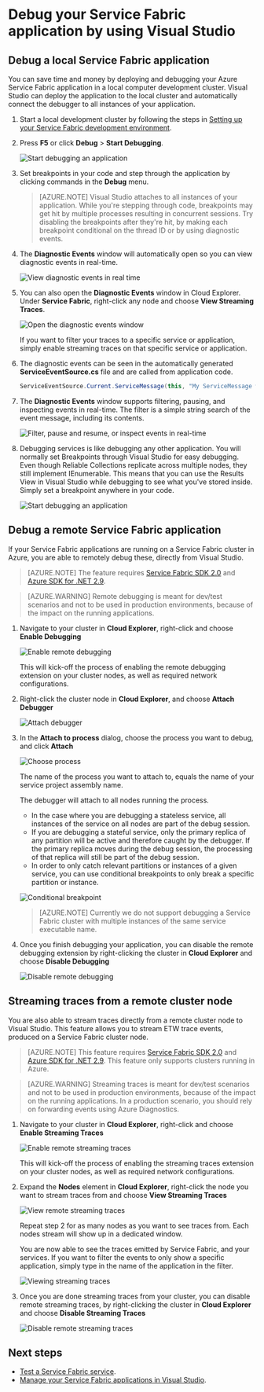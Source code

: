 <properties
   pageTitle="Debug your application in Visual Studio | Microsoft Azure"
   description="Improve the reliability and performance of your services by developing and debugging them in Visual Studio on a local development cluster."
   services="service-fabric"
   documentationCenter=".net"
   authors="vturecek"
   manager="timlt"
   editor=""/>

<tags
   ms.service="service-fabric"
   ms.devlang="dotnet"
   ms.topic="article"
   ms.tgt_pltfrm="na"
   ms.workload="na"
   ms.date="11/01/2016"
   ms.author="vturecek;mikhegn"/>

# Debug your Service Fabric application by using Visual Studio

## Debug a local Service Fabric application

You can save time and money by deploying and debugging your Azure Service Fabric application in a local computer development cluster. Visual Studio can deploy the application to the local cluster and automatically connect the debugger to all instances of your application.

1. Start a local development cluster by following the steps in [Setting up your Service Fabric development environment](service-fabric-get-started.md).

2. Press **F5** or click **Debug** > **Start Debugging**.

    ![Start debugging an application][startdebugging]

3. Set breakpoints in your code and step through the application by clicking commands in the **Debug** menu.

    > [AZURE.NOTE] Visual Studio attaches to all instances of your application. While you're stepping through code, breakpoints may get hit by multiple processes resulting in concurrent sessions. Try disabling the breakpoints after they're hit, by making each breakpoint conditional on the thread ID or by using diagnostic events.

4. The **Diagnostic Events** window will automatically open so you can view diagnostic events in real-time.

    ![View diagnostic events in real time][diagnosticevents]

5. You can also open the **Diagnostic Events** window in Cloud Explorer.  Under **Service Fabric**, right-click any node and choose **View Streaming Traces**.

    ![Open the diagnostic events window][viewdiagnosticevents]

    If you want to filter your traces to a specific service or application, simply enable streaming traces on that specific service or application.

6. The diagnostic events can be seen in the automatically generated **ServiceEventSource.cs** file and are called from application code.

    ```csharp
    ServiceEventSource.Current.ServiceMessage(this, "My ServiceMessage with a parameter {0}", result.Value.ToString());
    ```

7. The **Diagnostic Events** window supports filtering, pausing, and inspecting events in real-time.  The filter is a simple string search of the event message, including its contents.

    ![Filter, pause and resume, or inspect events in real-time][diagnosticeventsactions]

8. Debugging services is like debugging any other application. You will normally set Breakpoints through Visual Studio for easy debugging. Even though Reliable Collections replicate across multiple nodes, they still implement IEnumerable. This means that you can use the Results View in Visual Studio while debugging to see what you've stored inside. Simply set a breakpoint anywhere in your code.

    ![Start debugging an application][breakpoint]

<!--Every topic should have next steps and links to the next logical set of content to keep the customer engaged-->

## Debug a remote Service Fabric application

If your Service Fabric applications are running on a Service Fabric cluster in Azure, you are able to remotely debug these, directly from Visual Studio.

> [AZURE.NOTE] The feature requires [Service Fabric SDK 2.0](http://www.microsoft.com/web/handlers/webpi.ashx?command=getinstallerredirect&appid=MicrosoftAzure-ServiceFabric-VS2015) and [Azure SDK for .NET 2.9](https://azure.microsoft.com/downloads/).    

<!-- -->
> [AZURE.WARNING] Remote debugging is meant for dev/test scenarios and not to be used in production environments, because of the impact on the running applications.

1. Navigate to your cluster in **Cloud Explorer**, right-click and choose **Enable Debugging**

    ![Enable remote debugging][enableremotedebugging]

    This will kick-off the process of enabling the remote debugging extension on your cluster nodes, as well as required network configurations.

2. Right-click the cluster node in **Cloud Explorer**, and choose **Attach Debugger**

    ![Attach debugger][attachdebugger]

3. In the **Attach to process** dialog, choose the process you want to debug, and click **Attach**

    ![Choose process][chooseprocess]

    The name of the process you want to attach to, equals the name of your service project assembly name.

    The debugger will attach to all nodes running the process.
    - In the case where you are debugging a stateless service, all instances of the service on all nodes are part of the debug session.
    - If you are debugging a stateful service, only the primary replica of any partition will be active and therefore caught by the debugger. If the primary replica moves during the debug session, the processing of that replica will still be part of the debug session.
    - In order to only catch relevant partitions or instances of a given service, you can use conditional breakpoints to only break a specific partition or instance.

    ![Conditional breakpoint][conditionalbreakpoint]

    > [AZURE.NOTE] Currently we do not support debugging a Service Fabric cluster with multiple instances of the same service executable name.

4. Once you finish debugging your application, you can disable the remote debugging extension by right-clicking the cluster in **Cloud Explorer** and choose **Disable Debugging**

    ![Disable remote debugging][disableremotedebugging]

## Streaming traces from a remote cluster node

You are also able to stream traces directly from a remote cluster node to Visual Studio. This feature allows you to stream ETW trace events, produced on a Service Fabric cluster node.

> [AZURE.NOTE] This feature requires [Service Fabric SDK 2.0](http://www.microsoft.com/web/handlers/webpi.ashx?command=getinstallerredirect&appid=MicrosoftAzure-ServiceFabric-VS2015) and [Azure SDK for .NET 2.9](https://azure.microsoft.com/downloads/).
> This feature only supports clusters running in Azure.

<!-- -->
> [AZURE.WARNING] Streaming traces is meant for dev/test scenarios and not to be used in production environments, because of the impact on the running applications.
> In a production scenario, you should rely on forwarding events using Azure Diagnostics.

1. Navigate to your cluster in **Cloud Explorer**, right-click and choose **Enable Streaming Traces**

    ![Enable remote streaming traces][enablestreamingtraces]

    This will kick-off the process of enabling the streaming traces extension on your cluster nodes, as well as required network configurations.

2. Expand the **Nodes** element in **Cloud Explorer**, right-click the node you want to stream traces from and choose **View Streaming Traces**

    ![View remote streaming traces][viewremotestreamingtraces]

    Repeat step 2 for as many nodes as you want to see traces from. Each nodes stream will show up in a dedicated window.

    You are now able to see the traces emitted by Service Fabric, and your services. If you want to filter the events to only show a specific application, simply type in the name of the application in the filter.

    ![Viewing streaming traces][viewingstreamingtraces]

4. Once you are done streaming traces from your cluster, you can disable remote streaming traces, by right-clicking the cluster in **Cloud Explorer** and choose **Disable Streaming Traces**

    ![Disable remote streaming traces][disablestreamingtraces]

## Next steps

- [Test a Service Fabric service](service-fabric-testability-overview.md).
- [Manage your Service Fabric applications in Visual Studio](service-fabric-manage-application-in-visual-studio.md).

<!--Image references-->
[startdebugging]: ./media/service-fabric-debugging-your-application/startdebugging.png
[diagnosticevents]: ./media/service-fabric-debugging-your-application/diagnosticevents.png
[viewdiagnosticevents]: ./media/service-fabric-debugging-your-application/viewdiagnosticevents.png
[diagnosticeventsactions]: ./media/service-fabric-debugging-your-application/diagnosticeventsactions.png
[breakpoint]: ./media/service-fabric-debugging-your-application/breakpoint.png
[enableremotedebugging]: ./media/service-fabric-debugging-your-application/enableremotedebugging.png
[attachdebugger]: ./media/service-fabric-debugging-your-application/attachdebugger.png
[chooseprocess]: ./media/service-fabric-debugging-your-application/chooseprocess.png
[conditionalbreakpoint]: ./media/service-fabric-debugging-your-application/conditionalbreakpoint.png
[disableremotedebugging]: ./media/service-fabric-debugging-your-application/disableremotedebugging.png
[enablestreamingtraces]: ./media/service-fabric-debugging-your-application/enablestreamingtraces.png
[viewingstreamingtraces]: ./media/service-fabric-debugging-your-application/viewingstreamingtraces.png
[viewremotestreamingtraces]: ./media/service-fabric-debugging-your-application/viewremotestreamingtraces.png
[disablestreamingtraces]: ./media/service-fabric-debugging-your-application/disablestreamingtraces.png
